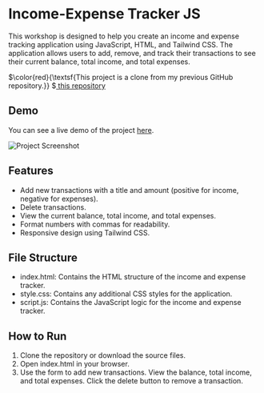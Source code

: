 # Income-Expense Tracker JS
This workshop is designed to help you create an income and expense tracking application using JavaScript, HTML, and Tailwind CSS. The application allows users to add, remove, and track their transactions to see their current balance, total income, and total expenses.

$\color{red}{\textsf{This project is a clone from my previous GitHub repository.}} $<a href="https://github.com/PharadolBrown/PortfolioJavascript/tree/main/RecordFinancial" traget="_blank">  this repository</a>

## Demo
You can see a live demo of the project [here](https://pharadol.github.io/income-expense-tracker-js/).

![Project Screenshot](https://img2.pic.in.th/pic/income-expense-tracker.png)


## Features
- Add new transactions with a title and amount (positive for income, negative for expenses).
- Delete transactions.
- View the current balance, total income, and total expenses.
- Format numbers with commas for readability.
- Responsive design using Tailwind CSS.

## File Structure
- index.html: Contains the HTML structure of the income and expense tracker.
- style.css: Contains any additional CSS styles for the application.
- script.js: Contains the JavaScript logic for the income and expense tracker.

## How to Run
1. Clone the repository or download the source files.
2. Open index.html in your browser.
3. Use the form to add new transactions. View the balance, total income, and total expenses. Click the delete button to remove a transaction.

